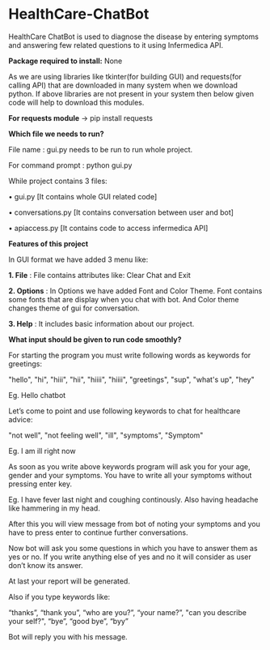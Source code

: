 # HealthCare-ChatBot
HealthCare ChatBot is used to diagnose the disease by entering symptoms and answering few related questions to it using Infermedica API.

**Package required to install:** None

As we are using libraries like tkinter(for building GUI) and requests(for calling API) that are downloaded in many system when we download python. If above libraries are not present in your system then below given code will help to download this modules.

**For requests module** -> pip install requests


**Which file we needs to run?**

File name : gui.py needs to be run to run whole project.

For command prompt : python gui.py

While project contains 3 files:

•	gui.py [It contains whole GUI related code]

•	conversations.py [It contains conversation between user and bot]

•	apiaccess.py [It contains code to access infermedica API]


**Features of this project**

In GUI format we have added 3 menu like:

**1. File** : 
File contains attributes like: Clear Chat and Exit

**2. Options** : 
In Options we have added Font and Color Theme. Font contains some fonts that are display when you chat with bot. And Color theme changes theme of gui for conversation.

**3. Help** : 
It includes basic information about our project.

**What input should be given to run code smoothly?**

For starting the program you must write following words as keywords for greetings:

"hello", "hi", "hiii", "hii", "hiiii", "hiiii", "greetings", "sup", "what's up", "hey"

Eg. Hello chatbot

Let’s come to point and use following keywords to chat for healthcare advice: 

"not well", "not feeling well", "ill", "symptoms", "Symptom"

Eg. I am ill right now

As soon as you write above keywords program will ask you for your age, gender and your symptoms. You have to write all your symptoms without pressing enter key.

Eg. I have fever last night and coughing continously. Also having headache like hammering in my head.

After this you will view message from bot of noting your symptoms and you have to press enter to continue further conversations.

Now bot will ask you some questions in which you have to answer them as yes or no. If you write anything else of yes and no it will consider as user don’t know its answer.

At last your report will be generated.

Also if you type keywords like:

“thanks”, “thank you”, “who are you?”, “your name?”, "can you describe your self?", “bye”, “good bye”, “byy”

Bot will reply you with his message.
